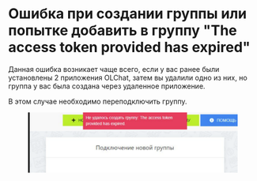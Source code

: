 # Ошибка при создании группы или попытке добавить в группу "The access token provided has expired"

Данная ошибка возникает чаще всего, если у вас ранее были установлены 2 приложения OLChat, затем вы удалили одно из них, но группа у вас была создана через удаленное приложение.&#x20;

В этом случае необходимо переподключить группу.&#x20;

<figure><img src="../../.gitbook/assets/image (21).png" alt=""><figcaption></figcaption></figure>

